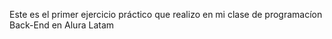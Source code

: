 Este es el primer ejercicio práctico que realizo en mi clase de programacíon Back-End en Alura Latam
